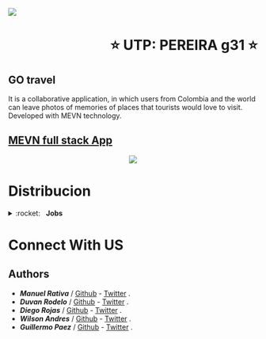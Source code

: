 ![](https://misiontic2022.mintic.gov.co/mtv2/assets/assets/images/logo-mision.png)
<h1 align="right"> ⭐️ UTP: PEREIRA g31 ⭐️ </h1>

## GO travel
<p>It is a collaborative application, in which users from Colombia and the world can leave photos of memories of places that tourists would love to visit.
Developed with MEVN technology.</p>

## <a href="https://floating-sea-97161.herokuapp.com/"  target="_blank">MEVN full stack App</a>
<div align="center">
    <img src="https://ih0.redbubble.net/image.671768719.0753/flat,550x550,075,f.u6.jpg"/>
</div>

# Distribucion
<details>
  <summary>:rocket:&nbsp;&nbsp;&nbsp;<b>Jobs</b></summary>
  
## HEADER (Duvan Rodelo)

- carrousel de imagenes
- barra de navegacion
- texto inicial

## SECCION SERVICIOS Guillermo Paez

- menu navegacion mapa colombia
- tarjetas (imagenes, descripcion, streaming)

## SECCION NOTICIAS Diego Rojas

- tarjetas (noticias recientes por region)
- imagen miniatura
- titulo de la noticia
- descripcion breve
- boton que redirija a la noticia
- malla 3x2 botones

## SECCION EQUIPO Wilson Andres

- tarjetas (informacion de cada integrante del equipo, enlace github)
- Nombre
- rol
- correo
- enlace al github

## SECCION FOOTER Manuel Rativa

- Año
- Descripcion de la pagina
</details>

# Connect With US
<h2> Authors</h2>

 -  ***Manuel Rativa*** / [Github](#) - [Twitter](#) .
 - ***Duvan Rodelo*** / [Github](https://github.com/Rode1o) - [Twitter](https://twitter.com/duvanrode1o) .
 - ***Diego Rojas*** / [Github](#) - [Twitter](#) .
 - ***Wilson Andres*** / [Github](#) - [Twitter](#) .
 - ***Guillermo Paez*** / [Github](#) - [Twitter](#) .
<br>
